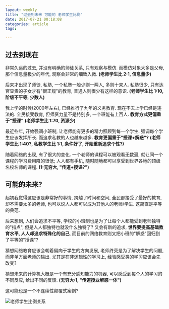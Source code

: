 ```yaml
---
layout: weekly
title: "过去到未来 可能的 老师学生比例"
date: 2017-07-21 00:18:08
categories: article
tags:

---
```


## 过去到现在

非常久远的过去, 并没有明确的师徒关系, 只有观察与模仿. 而模仿对象大多是父母, 那个信息量极少的年代, 观察会非常的细致入微. **(老师学生比 2:1, 信息量少)**

后来才出现了师徒, 私塾, 一个私塾一般少则一两人, 多则十来人. 私塾很少, 只有达官显贵的子女才有"很正规"的教育, 普通人则很少有这样的意识. **(老师学生比 1:10, 阶级不平等, 少数人)**

我上学的时候(2000年左右), 已经推行了九年的义务教育. 现在不去上学已经是违法的. 全民接受教育, 但师资力量不是特别多, 一个班能有上百人. **教育方式更偏重于"授课"** **(老师学生比 1:70, 资源少)**

最近些年, 开始强调小班制, 让老师能有更多的精力照顾到每一个学生. 强调每个学生应该发挥所长. 而追求私教的人也越来越多. **教育更偏重于"授课+解惑"?** **(老师学生比 1:40?, 私教学生比 1:1, 条件好了, 开始重新追求个性?)**

随着网络的出现, 有了很大的变化. 一个老师的课程可以被观看无数遍, 就让同一个课程的学习费用降的很低; 人人都有手机, 随时随地都可以享受到世界各地的顶级名校名师的课程. **(1:无穷大, "传道+授课?")**

## 可能的未来?

起初我觉得这应该是非常好的事情, 跨越了时间和空间, 全民都接受了最好的教育, 却不需要太多的老师, 也可以说人人都可以成为其他人的老师/学生. 这简直是平等的典范. 

后来想到, 人们会追求不平等, 学校的小班制也是为了让每个人都能受到老师独特的"指点", 但是人人都独特也就没什么独特了? 又会有新的追求, **世界要提高基础教育水平, 人人却追求特殊化的自己**, 而目前的网络教育则又把小班的"解惑"回归到了平等的"授课"?

猜想网络教育应该会朝着偏向于学生的方向发展, 老师终究是为了解决学生的问题, 而非单方面老师的输出. 尤其是在非逻辑性的学习上, 经验感受类的学习应该会先改变?

猜想未来的计算机大概是一个有充分感知能力的机器, 可以感受到每个人的学习的不同反应, 给出不同的反馈. **(无穷大:1, "传道授业解惑一体")**

这可能也是一个不连续性颠覆式案例?

![老师学生比例关系](http://upload-images.jianshu.io/upload_images/1286586-76e4a4bfef4b4050.png?imageMogr2/auto-orient/strip%7CimageView2/2/w/1240)

